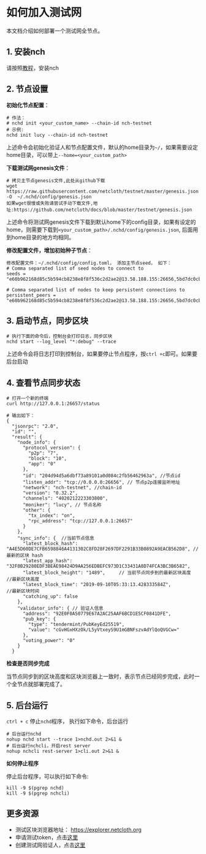 # 如何加入测试网

本文档介绍如何部署一个测试网全节点。

## 1. 安装nch

请按照[教程](../software/how-to-install.md)，安装nch

## 2. 节点设置

**初始化节点配置**：

```shell
# 作法：
# nchd init <your_custom_name> --chain-id nch-testnet
# 示例:
nchd init lucy --chain-id nch-testnet
```

上述命令会初始化验证人和节点配置文件，默认的home目录为```~/```，如果需要设定home目录，可以带上```--home=<your_custom_path>```

**下载测试网genesis文件**：

```shell
# 拷贝主节点genesis文件,此处从github下载
wget https://raw.githubusercontent.com/netcloth/testnet/master/genesis.json -O  ~/.nchd/config/genesis.json
如果wget很慢或失败请尝试手动下载文件,地址:https://github.com/netcloth/docs/blob/master/testnet/genesis.json
```

上述命令将测试网genesis文件下载到默认home下的config目录，如果有设定的home，则需要下载到```<your_custom_path>/.nchd/config/genesis.json```,  后面用到home目录的地方均相同。

**修改配置文件，增加初始种子节点**：

```
修改配置文件：~/.nchd/config/config.toml， 添加主节点seed， 如下：
# Comma separated list of seed nodes to connect to
seeds = "e60b962168d85c5b594cb8238e8f8f536c2d2ae2@13.58.188.155:26656,5bd7dc0cb3872e9e7371e7609342875d547e0195@13.124.101.63:26656,d172e23ea6bd1ecb77f058796689110c8387fe5a@18.191.12.61:26656"

# Comma separated list of nodes to keep persistent connections to
persistent_peers = "e60b962168d85c5b594cb8238e8f8f536c2d2ae2@13.58.188.155:26656,5bd7dc0cb3872e9e7371e7609342875d547e0195@13.124.101.63:26656,d172e23ea6bd1ecb77f058796689110c8387fe5a@18.191.12.61:26656"
```

## 3. 启动节点，同步区块

```shell
# 执行下面的命令后，控制台会打印日志，同步区块
nchd start --log_level "*:debug" --trace
```

上述命令会将日志打印到控制台，如果要停止节点程序，按```ctrl +c```即可。如果要后台启动

## 4. 查看节点同步状态

```shell
# 打开一个新的终端
curl http://127.0.0.1:26657/status

# 输出如下：
{
  "jsonrpc": "2.0",
  "id": "",
  "result": {
    "node_info": {
      "protocol_version": {
        "p2p": "7",
        "block": "10",
        "app": "0"
      },
      "id": "204d94d5a6dbf73a89101a0d084c2fb56462963a", //节点id
      "listen_addr": "tcp://0.0.0.0:26656", // 节点p2p连接监听地址
      "network": "nch-testnet", //chain-id
      "version": "0.32.2",
      "channels": "4020212223303800",
      "moniker": "lucy", // 节点名称
      "other": {
        "tx_index": "on",
        "rpc_address": "tcp://127.0.0.1:26657"
      }
    },
    "sync_info": {  //当前节点信息
      "latest_block_hash": "A4E5D60DE7CFB6598846A4131302C8FD28F2697DF2291B33B0892A9EACB562D8", // 最新的区块 hash
      "latest_app_hash": "32F0B29280EDF3BEAE98424D9AA256EDBEFC973D1C33431A8D74FCA3BC3B6582",
      "latest_block_height": "1489",     // 当前节点同步到的最新区块高度                                                      //最新区块高度
      "latest_block_time": "2019-09-10T05:33:13.428333584Z",                                  //最新区块时间 
      "catching_up": false
    },
    "validator_info": { // 验证人信息
      "address": "92E0F0A50779E67A2AC25AAF6BCD1E5CF0841DFE",
      "pub_key": {
        "type": "tendermint/PubKeyEd25519",
        "value": "cGvHGxHXzOk/L5yVtxeyS9U1mGBNFszvAdYlQoQVGCw="
      },
      "voting_power": "0"
    }
  }
```

**检查是否同步完成**

当节点同步到的区块高度和区块浏览器上一致时，表示节点已经同步完成，此时一个全节点就部署完成了。

## 5. 后台运行

```ctrl + c``` 停止```nchd```程序， 执行如下命令，后台运行

```shell
# 后台运行nchd
nohup nchd start --trace 1>nchd.out 2>&1 &
# 后台运行nchcli，开启rest server
nohup nchcli rest-server 1>cli.out 2>&1 &
```

**如何停止程序**

停止后台程序，可以执行如下命令:

```shell
kill -9 $(pgrep nchd)
kill -9 $(pgrep nchcli)
```

## 更多资源

* 测试区块浏览器地址： <https://explorer.netcloth.org>
* 申请测试token，点击[这里](testcoin.md)
* 创建测试网验证人，点击[这里](./how-to-become-validator.md)
